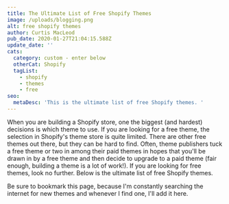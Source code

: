 ```yaml
---
title: The Ultimate List of Free Shopify Themes
image: /uploads/blogging.png
alt: free shopify themes
author: Curtis MacLeod
pub_date: 2020-01-27T21:04:15.588Z
update_date: ''
cats:
  category: custom - enter below
  otherCat: Shopify
  tagList:
    - shopify
    - themes
    - free
seo:
  metaDesc: 'This is the ultimate list of free Shopify themes. '
---
```

When you are building a Shopify store, one the biggest (and hardest) decisions is which theme to use. If you are looking for a free theme, the selection in Shopify's theme store is quite limited. There are other free themes out there, but they can be hard to find. Often, theme publishers tuck a free theme or two in among their paid themes in hopes that you'll be drawn in by a free theme and then decide to upgrade to a paid theme (fair enough, building a theme is a lot of work!). If you are looking for free themes, look no further. Below is the ultimate list of free Shopify themes. 

Be sure to bookmark this page, because I'm constantly searching the internet for new themes and whenever I find one, I'll add it here.
